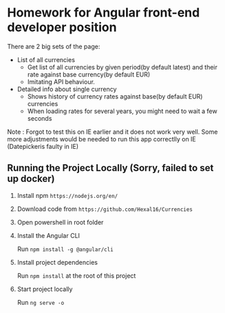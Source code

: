 # Homework for Angular front-end developer position

There are 2 big sets of the page:
* List of all currencies
    * Get list of all currencies by given period(by default latest) and their rate against base currency(by default EUR)   
    * Imitating API behaviour.
* Detailed info about single currency
    * Shows history of currency rates against base(by default EUR) currencies
    * When loading rates for several years, you might need to wait a few seconds

Note : Forgot to test this on IE earlier and it does not work very well. Some more adjustments would be needed to run this app correctlly on IE
(Datepickeris faulty in IE)
    
## Running the Project Locally (Sorry, failed to set up docker)

1. Install npm `https://nodejs.org/en/`

2. Download code from  `https://github.com/Hexal16/Currencies`

3. Open powershell in root folder

4. Install the Angular CLI

    Run `npm install -g @angular/cli`

5. Install project dependencies

    Run `npm install` at the root of this project

6. Start project locally 
    
    Run `ng serve -o`